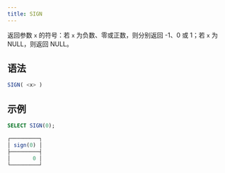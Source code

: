 ```yaml
---
title: SIGN
---
```


返回参数 `x` 的符号：若 `x` 为负数、零或正数，则分别返回 -1、0 或 1；若 `x` 为 NULL，则返回 NULL。

## 语法

```sql
SIGN( <x> )
```

## 示例

```sql
SELECT SIGN(0);

┌─────────┐
│ sign(0) │
├─────────┤
│       0 │
└─────────┘
```
